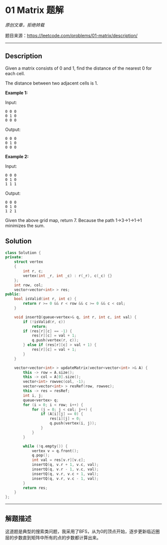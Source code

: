 # 01 Matrix 题解

*原创文章，拒绝转载*

题目来源：https://leetcode.com/problems/01-matrix/description/

------

## Description
Given a matrix consists of 0 and 1, find the distance of the nearest 0 for each cell.

The distance between two adjacent cells is 1.

**Example 1:**

Input:

```
0 0 0
0 1 0
0 0 0
```

Output:

```
0 0 0
0 1 0
0 0 0
```
**Example 2:**

Input:

```
0 0 0
0 1 0
1 1 1
```

Output:

```
0 0 0
0 1 0
1 2 1
```




Given the above grid map, return 7. Because the path 1→3→1→1→1 minimizes the sum.

## Solution
```cpp
class Solution {
private:
    struct vertex
    {
        int r, c;
        vertex(int _r, int _c) : r(_r), c(_c) {}
    };
    int row, col;
    vector<vector<int> > res;
public:
    bool isValid(int r, int c) {
        return r >= 0 && r < row && c >= 0 && c < col;
    }

    void insertQ(queue<vertex>& q, int r, int c, int val) {
        if (!isValid(r, c))
            return;
        if (res[r][c] == -1) {
            res[r][c] = val + 1;
            q.push(vertex(r, c));
        } else if (res[r][c] > val + 1) {
            res[r][c] = val + 1;
        }
    }

    vector<vector<int> > updateMatrix(vector<vector<int> >& A) {
        this -> row = A.size();
        this -> col = A[0].size();
        vector<int> rowvec(col, -1);
        vector<vector<int> > resRef(row, rowvec);
        this -> res = resRef;
        int i, j;
        queue<vertex> q;
        for (i = 0; i < row; i++) {
            for (j = 0; j < col; j++) {
                if (A[i][j] == 0) {
                    res[i][j] = 0;
                    q.push(vertex(i, j));
                }
            }
        }

        while (!q.empty()) {
            vertex v = q.front();
            q.pop();
            int val = res[v.r][v.c];
            insertQ(q, v.r + 1, v.c, val);
            insertQ(q, v.r - 1, v.c, val);
            insertQ(q, v.r, v.c + 1, val);
            insertQ(q, v.r, v.c - 1, val);
        }
        return res;
    }
};
```

------

## 解题描述

这道题是典型的搜索类问题，我采用了BFS，从为0的顶点开始，逐步更新临近圈层的步数直到矩阵中所有的点的步数都计算出来。